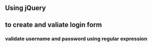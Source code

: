 ## Using jQuery 
## to create and valiate login form
### validate username and password using regular expression
